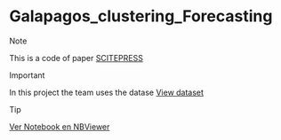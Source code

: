 # Galapagos_clustering_Forecasting
>[!NOTE]
>This is a code of paper [SCITEPRESS](https://www.scitepress.org/PublicationsDetail.aspx?ID=6cfdguPTxxE=&t=1)

>[!IMPORTANT]
>In this project the team uses the datase [View dataset](datosari.csv)

>[!TIP]
>[Ver Notebook en NBViewer](https://nbviewer.jupyter.org/github/usuario/repositorio/blob/main/ruta/al/notebook.ipynb)
